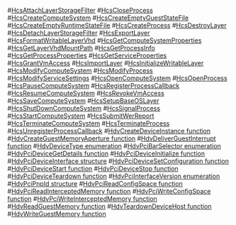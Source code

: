 #[HcsAttachLayerStorageFilter](./reference/HcsAttachLayerStorageFilter.md)
#[HcsCloseProcess](./reference/HcsCloseProcess.md)
#[HcsCreateComputeSystem](./reference/HcsCreateComputeSystem.md)
#[HcsCreateEmptyGuestStateFile](./reference/HcsCreateEmptyGuestStateFile.md)
#[HcsCreateEmptyRuntimeStateFile](./reference/HcsCreateEmptyRuntimeStateFile.md)
#[HcsCreateProcess](./reference/HcsCreateProcess.md)
#[HcsDestroyLayer](./reference/HcsDestroyLayer.md)
#[HcsDetachLayerStorageFilter](./reference/HcsDetachLayerStorageFilter.md)
#[HcsExportLayer](./reference/HcsExportLayer.md)
#[HcsFormatWritableLayerVhd](./reference/HcsFormatWritableLayerVhd.md)
#[HcsGetComputeSystemProperties](./reference/HcsGetComputeSystemProperties.md)
#[HcsGetLayerVhdMountPath](./reference/HcsGetLayerVhdMountPath.md)
#[HcsGetProcessInfo](./reference/HcsGetProcessInfo.md)
#[HcsGetProcessProperties](./reference/HcsGetProcessProperties.md)
#[HcsGetServiceProperties](./reference/HcsGetServiceProperties.md)
#[HcsGrantVmAccess](./reference/HcsGrantVmAccess.md)
#[HcsImportLayer](./reference/HcsImportLayer.md)
#[HcsInitializeWritableLayer](./reference/HcsInitializeWritableLayer.md)
#[HcsModifyComputeSystem](./reference/HcsModifyComputeSystem.md)
#[HcsModifyProcess](./reference/HcsModifyProcess.md)
#[HcsModifyServiceSettings](./reference/HcsModifyServiceSettings.md)
#[HcsOpenComputeSystem](./reference/HcsOpenComputeSystem.md)
#[HcsOpenProcess](./reference/HcsOpenProcess.md)
#[HcsPauseComputeSystem](./reference/HcsPauseComputeSystem.md)
#[HcsRegisterProcessCallback](./reference/HcsRegisterProcessCallback.md)
#[HcsResumeComputeSystem](./reference/HcsResumeComputeSystem.md)
#[HcsRevokeVmAccess](./reference/HcsRevokeVmAccess.md)
#[HcsSaveComputeSystem](./reference/HcsSaveComputeSystem.md)
#[HcsSetupBaseOSLayer](./reference/HcsSetupBaseOSLayer.md)
#[HcsShutDownComputeSystem](./reference/HcsShutDownComputeSystem.md)
#[HcsSignalProcess](./reference/HcsSignalProcess.md)
#[HcsStartComputeSystem](./reference/HcsStartComputeSystem.md)
#[HcsSubmitWerReport](./reference/HcsSubmitWerReport.md)
#[HcsTerminateComputeSystem](./reference/HcsTerminateComputeSystem.md)
#[HcsTerminateProcess](./reference/HcsTerminateProcess.md)
#[HcsUnregisterProcessCallback](./reference/HcsUnregisterProcessCallback.md)
#[HdvCreateDeviceInstance function](./reference/hdv/HdvCreateDeviceInstance.md)
#[HdvCreateGuestMemoryAperture function](./reference/hdv/HdvCreateGuestMemoryAperture.md)
#[HdvDeliverGuestInterrupt function](./reference/hdv/HdvDeliverGuestInterrupt.md)
#[HdvDeviceType enumeration](./reference/hdv/HdvDeviceType.md)
#[HdvPciBarSelector enumeration](./reference/hdv/HdvPciBarSelector.md)
#[HdvPciDeviceGetDetails function](./reference/hdv/HdvPciDeviceGetDetails.md)
#[HdvPciDeviceInitialize function](./reference/hdv/HdvPciDeviceInitialize.md)
#[HdvPciDeviceInterface structure](./reference/hdv/HdvPciDeviceInterface.md)
#[HdvPciDeviceSetConfiguration function](./reference/hdv/HdvPciDeviceSetConfiguration.md)
#[HdvPciDeviceStart function](./reference/hdv/HdvPciDeviceStart.md)
#[HdvPciDeviceStop function](./reference/hdv/HdvPciDeviceStop.md)
#[HdvPciDeviceTeardown function](./reference/hdv/HdvPciDeviceTeardown.md)
#[HdvPciInterfaceVersion enumeration](./reference/hdv/HdvPciInterfaceVersion.md)
#[HdvPciPnpId structure](./reference/hdv/HdvPciPnpId.md)
#[HdvPciReadConfigSpace function](./reference/hdv/HdvPciReadConfigSpace.md)
#[HdvPciReadInterceptedMemory function](./reference/hdv/HdvPciReadInterceptedMemory.md)
#[HdvPciWriteConfigSpace function](./reference/hdv/HdvPciWriteConfigSpace.md)
#[HdvPciWriteInterceptedMemory function](./reference/hdv/HdvPciWriteInterceptedMemory.md)
#[HdvReadGuestMemory function](./reference/hdv/HdvReadGuestMemory.md)
#[HdvTeardownDeviceHost function](./reference/hdv/HdvTeardownDeviceHost.md)
#[HdvWriteGuestMemory function](./reference/hdv/HdvWriteGuestMemory.md)